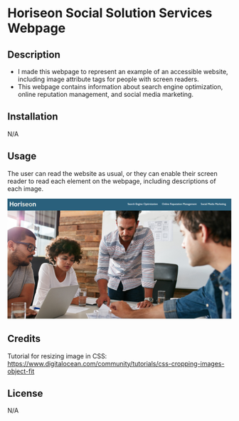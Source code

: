 # Horiseon Social Solution Services Webpage

## Description
- I made this webpage to represent an example of an accessible website, including image attribute tags for people with screen readers.
- This webpage contains information about search engine optimization, online reputation management, and social media marketing.

## Installation 
N/A

## Usage
The user can read the website as usual, or they can enable their screen reader to read each element on the webpage, including descriptions of each image. 

![Screenshot of webpage](<./assets/images/Horiseon.png>)

## Credits 
Tutorial for resizing image in CSS: https://www.digitalocean.com/community/tutorials/css-cropping-images-object-fit

## License
N/A
